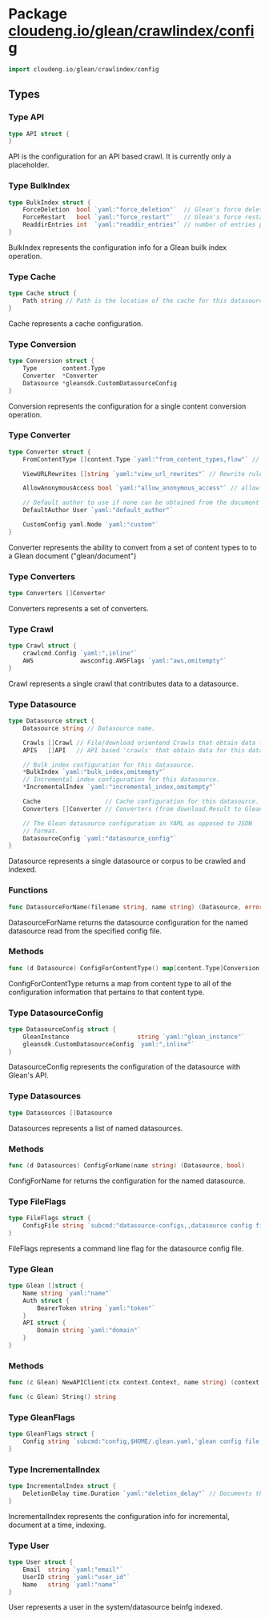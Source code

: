 # Package [cloudeng.io/glean/crawlindex/config](https://pkg.go.dev/cloudeng.io/glean/crawlindex/config?tab=doc)

```go
import cloudeng.io/glean/crawlindex/config
```


## Types
### Type API
```go
type API struct {
}
```
API is the configuration for an API based crawl. It is currently only a
placeholder.


### Type BulkIndex
```go
type BulkIndex struct {
	ForceDeletion  bool `yaml:"force_deletion"`  // Glean's force deletion flag
	ForceRestart   bool `yaml:"force_restart"`   // Glean's force restart flag
	ReaddirEntries int  `yaml:"readdir_entries"` // number of entries per Readdir call.
}
```
BulkIndex represents the configuration info for a Glean builk index
operation.


### Type Cache
```go
type Cache struct {
	Path string // Path is the location of the cache for this datasource.
}
```
Cache represents a cache configuration.


### Type Conversion
```go
type Conversion struct {
	Type       content.Type
	Converter  *Converter
	Datasource *gleansdk.CustomDatasourceConfig
}
```
Conversion represents the configuration for a single content conversion
operation.


### Type Converter
```go
type Converter struct {
	FromContentType []content.Type `yaml:"from_content_types,flow"` // Content types that this converter can handle.

	ViewURLRewrites []string `yaml:"view_url_rewrites"` // Rewrite rules for viewurls specified as textutil.RewriteRules

	AllowAnonymousAccess bool `yaml:"allow_anonymous_access"` // allow anonymous access to the converted documents.

	// Default author to use if none can be obtained from the document itself.
	DefaultAuthor User `yaml:"default_author"`

	CustomConfig yaml.Node `yaml:"custom"`
}
```
Converter represents the ability to convert from a set of content types to
to a Glean document ("glean/document")


### Type Converters
```go
type Converters []Converter
```
Converters represents a set of converters.


### Type Crawl
```go
type Crawl struct {
	crawlcmd.Config `yaml:",inline"`
	AWS             awsconfig.AWSFlags `yaml:"aws,omitempty"`
}
```
Crawl represents a single crawl that contributes data to a datasource.


### Type Datasource
```go
type Datasource struct {
	Datasource string // Datasource name.

	Crawls []Crawl // File/download orientend Crawls that obtain data for this datasource.
	APIS   []API   // API based 'crawls' that obtain data for this datasource.

	// Bulk index configuration for this datasource.
	*BulkIndex `yaml:"bulk_index,omitempty"`
	// Incremental index configuration for this datasource.
	*IncrementalIndex `yaml:"incremental_index,omitempty"`

	Cache                  // Cache configuration for this datasource.
	Converters []Converter // Converters (from download.Result to Glean document) configuration.

	// The Glean datasource configuration in YAML as opposed to JSON
	// format.
	DatasourceConfig `yaml:"datasource_config"`
}
```
Datasource represents a single datasource or corpus to be crawled and
indexed.

### Functions

```go
func DatasourceForName(filename string, name string) (Datasource, error)
```
DatasourceForName returns the datasource configuration for the named
datasource read from the specified config file.



### Methods

```go
func (d Datasource) ConfigForContentType() map[content.Type]Conversion
```
ConfigForContentType returns a map from content type to all of the
configuration information that pertains to that content type.




### Type DatasourceConfig
```go
type DatasourceConfig struct {
	GleanInstance                   string `yaml:"glean_instance"`
	gleansdk.CustomDatasourceConfig `yaml:",inline"`
}
```
DatasourceConfig represents the configuration of the datasource with Glean's
API.


### Type Datasources
```go
type Datasources []Datasource
```
Datasources represents a list of named datasources.

### Methods

```go
func (d Datasources) ConfigForName(name string) (Datasource, bool)
```
ConfigForName for returns the configuration for the named datasource.




### Type FileFlags
```go
type FileFlags struct {
	ConfigFile string `subcmd:"datasource-configs,,datasource config file"`
}
```
FileFlags represents a command line flag for the datasource config file.


### Type Glean
```go
type Glean []struct {
	Name string `yaml:"name"`
	Auth struct {
		BearerToken string `yaml:"token"`
	}
	API struct {
		Domain string `yaml:"domain"`
	}
}
```

### Methods

```go
func (c Glean) NewAPIClient(ctx context.Context, name string) (context.Context, *gleansdk.APIClient, error)
```


```go
func (c Glean) String() string
```




### Type GleanFlags
```go
type GleanFlags struct {
	Config string `subcmd:"config,$HOME/.glean.yaml,'glean config file'"`
}
```


### Type IncrementalIndex
```go
type IncrementalIndex struct {
	DeletionDelay time.Duration `yaml:"deletion_delay"` // Documents that have not been updated within deletion delay will be removed the Glean index.
}
```
IncrementalIndex represents the configuration info for incremental, document
at a time, indexing.


### Type User
```go
type User struct {
	Email  string `yaml:"email"`
	UserID string `yaml:"user_id"`
	Name   string `yaml:"name"`
}
```
User represents a user in the system/datasource beinfg indexed.





